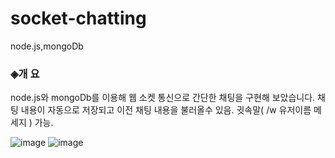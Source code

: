 # socket-chatting
node.js,mongoDb
### ◈개  요 
node.js와 mongoDb를 이용해 웹 소켓 통신으로 간단한 채팅을 구현해 보았습니다. 
채팅 내용이 자동으로 저장되고 이전 채팅 내용을 불러올수 있음.
귓속말( /w 유저이름 메세지 ) 가능.
 
![image](https://user-images.githubusercontent.com/22486158/36041682-ae0ad1c6-0e0c-11e8-9b59-55a310f7b815.png)
![image](https://user-images.githubusercontent.com/22486158/36041975-ac82905e-0e0d-11e8-8c8b-c74bf1b249e9.png)


